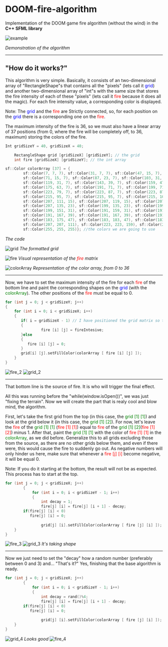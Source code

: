 # DOOM-fire-algorithm
Implementation of the DOOM game fire algorithm (without the wind) in the __C++ SFML library__


![example](https://youtube.com/shorts/VNcEp07wUAY?feature=share)

*Demonstration of the algorithm*

___

## "How do it works?"
This algorithm is very simple. Basically, it consists of an two-dimensional array of "RectangleShape"s that contains all the "pixels" (lets call it <span style="color:blue">grid</span>) and another two-dimensional array of "int"s with the same size that stores the fire intensity of each of these "pixels" (lets call it <span style="color:red">fire</span> because it does all the magic). For each fire intensity value, a corresponding color is displayed.

Note: The <span style="color:blue">grid</span> and the <span style="color:red">fire</span> are Strictly connected, so, for each position on the <span style="color:blue">grid</span> there is a corresponding one on the <span style="color:red">fire</span>.

The maximum intensity of the fire is 36, so we must also have a linear array of 37 positions (from 0, where the fire will be completely off, to 36, maximum) storing the colors of the fire.

~~~c++
Int gridSizeY = 40, gridSizeX = 40;

	RectangleShape grid [gridSizeX] [gridSizeY]; // the grid
	int fire [gridSizeX] [gridSizeY]; // the int array

sf::Color colorArray [37] = {
		sf::Color(7, 7, 7), sf::Color(31, 7, 7), sf::Color(47, 15, 7),
		sf::Color(71, 15, 7), sf::Color(87, 23, 7), sf::Color(103, 31, 7),
		sf::Color(119, 31, 7), sf::Color(143, 39, 7), sf::Color(159, 47, 7),
		sf::Color(175, 63, 7), sf::Color(191, 71, 7), sf::Color(199, 71, 7),
		sf::Color(223, 79, 7), sf::Color(223, 87, 7), sf::Color(223, 87, 7),
		sf::Color(215, 95, 7), sf::Color(215, 95, 7), sf::Color(215, 103, 15),
		sf::Color(207, 111, 15), sf::Color(207, 119, 15), sf::Color(207, 127, 15),
		sf::Color(207, 135, 23), sf::Color(199, 135, 23), sf::Color(199, 143, 23),
		sf::Color(199, 151, 31), sf::Color(191, 159, 31), sf::Color(191, 159, 31),
		sf::Color(191, 167, 39), sf::Color(191, 167, 39), sf::Color(191, 175, 47),
		sf::Color(183, 175, 47), sf::Color(183, 183, 47), sf::Color(183, 183, 55),
		sf::Color(207, 207, 111), sf::Color(223, 223, 159), sf::Color(239, 239, 199),
		sf::Color(255, 255, 255)}; //the colors we are going to use


~~~
*The code*

![grid](https://media.discordapp.net/attachments/798356705129136151/924198465788084264/311_Sem_Titulo_20211224213141.png)
*The formatted grid*

![fire](https://media.discordapp.net/attachments/798356705129136151/924208788528037898/313_Sem_Titulo_20211225045428.png)
*Visual representation of the <span style="color:red">fire</span> matrix*

![colorArray](https://media.discordapp.net/attachments/798356705129136151/924078743847305277/1_39evHRnjVN_D78B09Tzf7A.png)
*Representation of the color array, from 0 to 36*

___

Now, we have to set the maximum intensity of the fire for each <span style="color:red">fire</span> of the bottom line and paint the corresponding shapes on the <span style="color:blue">grid</span> (with the <span style="color:green">colorArray</span>). The other positions of the <span style="color:red">fire</span> must be equal to 0.

~~~C++
for (int j = 0; j < gridSizeY; j++)
{
   	for (int i = 0; i < gridSizeX; i++)
	{
       if( i = gridSizeX - 1) // I have positioned the grid matrix so that the bottom row is the last
       {
	    		fire [i] [j] = fireIntesive;
       }else
       {
          fire [i] [j] = 0;
       }
       grid[i] [j].setFillColor(colorArray [ fire [i] [j] ]);
  	}
}
~~~
![fire_2](https://media.discordapp.net/attachments/798356705129136151/924208788314144819/312_Sem_Titulo_20211225045520.png)
![grid_2](https://media.discordapp.net/attachments/798356705129136151/924208788838445067/314_Sem_Titulo_20211225045342.png)

___

That bottom line is the source of fire. It is who will trigger the final effect.

All this was running before the "while(window.isOpen())", we was just "fixing the terrain". Now we will create the part that is realy cool and blow mind, the algorithm.

First, let's take the first grid from the top (in this case, the <span style="color:green">grid [1] [1]</span>) and look at the grid below it (in this case, the <span style="color:green">grid [1] [2]</span>). For now, let's leave the <span style="color:red">fire</span> of the <span style="color:green">grid [1] [1]</span> (<span style="color:red">fire [1] [1]</span>) equal to <span style="color:red">fire</span> of the <span style="color:green">grid [1] [2]</span>(<span style="color:red">fire [1] [2]</span>) minus 1. After that, paint the <span style="color:green">grid [1] [1]</span> with the color of <span style="color:red">fire [1] [1]</span> in the <span style="color:green">colorArray</span>, as we did before. Generalize this to all grids excluding those from the source, as there are no other grids below them, and even if there were, this would cause the fire to suddenly go out. As negative numbers will only hinder us here, make sure that whenever a <span style="color:red">fire [j] [i]</span> become negative, it will be equal 0.

Note: If you do it starting at the bottom, the result will not be as expected. This process has to start at the top.

~~~C++
for (int j = 0; j < gridSizeX; j++)
		{
			for (int i = 0; i < gridSizeY - 1; i++)
			{
				int decay = 1;	
				fire[j] [i] = fire[j] [i + 1] - decay;
        if(fire[j] [i] < 0)
           fire[j] [i] = 0;
					
				grid[j] [i].setFillColor(colorArray [ fire [j] [i] ]);
  	}
}
~~~
![fire_3](https://media.discordapp.net/attachments/798356705129136151/924231909670809600/315_Sem_Titulo_20211225062200.png)
![grid_3](https://media.discordapp.net/attachments/798356705129136151/924231910002163792/316_Sem_Titulo_20211225062722.png)
*It's taking shape*
___

Now we just need to set the "decay" how a random number (preferably between 0 and 3) and... "That's it?" Yes, finishing that the base algorithm is ready.
~~~C++
for (int j = 0; j < gridSizeX; j++)
		{
			for (int i = 0; i < gridSizeY - 1; i++)
			{
				int decay = rand()%4;
				fire[j] [i] = fire[j] [i + 1] - decay;
        if(fire[j] [i] < 0)
           fire[j] [i] = 0;
					
				grid[j] [i].setFillColor(colorArray [ fire [j] [i] ]);
  	}
}
~~~

![grid_4](https://media.discordapp.net/attachments/798356705129136151/924245806343680010/317_Sem_Titulo_20211225072003.png)
*Looks good*
![fire_4](https://media.discordapp.net/attachments/798356705129136151/924245806578552862/317_Sem_Titulo2_20211225072229.png)
